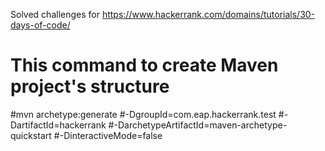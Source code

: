 Solved challenges for https://www.hackerrank.com/domains/tutorials/30-days-of-code/

# This command to create Maven project's structure
#mvn archetype:generate
#-DgroupId=com.eap.hackerrank.test
#-DartifactId=hackerrank
#-DarchetypeArtifactId=maven-archetype-quickstart
#-DinteractiveMode=false
